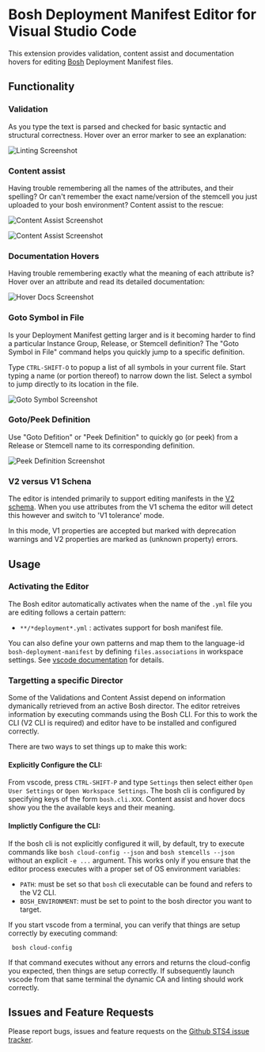 # Bosh Deployment Manifest Editor for Visual Studio Code

This extension provides validation, content assist and documentation hovers
for editing [Bosh](https://bosh.io/) Deployment Manifest files.

## Functionality

### Validation

As you type the text is parsed and checked for basic syntactic and structural correctness. Hover over
an error marker to see an explanation:

![Linting Screenshot][linting]

### Content assist

Having trouble remembering all the names of the attributes, and their spelling? Or can't remember
the exact name/version of the stemcell you just uploaded to your bosh environment? Content assist
to the rescue:

![Content Assist Screenshot][ca1]

![Content Assist Screenshot][ca2]

### Documentation Hovers

Having trouble remembering exactly what the meaning of each attribute is? Hover over an attribute and 
read its detailed documentation:

![Hover Docs Screenshot][hovers]

### Goto Symbol in File

Is your Deployment Manifest getting larger and is it becoming harder to find a particular Instance Group, 
Release, or Stemcell definition? The "Goto Symbol in File" command helps you quickly jump to a specific
definition.

Type `CTRL-SHIFT-O` to popup a list of all symbols in your current file. Start typing a name 
(or portion thereof) to narrow down the list. Select a symbol to jump directly to its location in the
file.

![Goto Symbol Screenshot][goto_symbol]

### Goto/Peek Definition

Use "Goto Defition" or "Peek Definition" to quickly go (or peek) from a Release or Stemcell name 
to its corresponding definition.

![Peek Definition Screenshot][peek]

### V2 versus V1 Schena

The editor is intended primarily to support editing manifests in the [V2 schema](https://bosh.io/docs/manifest-v2.html).
When you use attributes from the V1 schema the editor will detect this however and switch to 'V1 tolerance' mode.

In this mode, V1 properties are accepted but marked with deprecation warnings and V2 properties are marked as (unknown property)
errors.

## Usage

### Activating the Editor

The Bosh editor automatically activates when the name of the  `.yml` file you are editing 
follows a certain pattern:

  - `**/*deployment*.yml` : activates support for bosh manifest file.
  
You can also define your own patterns and map them to the language-id `bosh-deployment-manifest` 
by defining `files.associations` in workspace settings. 
See [vscode documentation](https://code.visualstudio.com/Docs/languages/overview#_adding-a-file-extension-to-a-language) for details.

### Targetting a specific Director

Some of the Validations and Content Assist depend on information dymanically retrieved from an active Bosh director.
The editor retreives information by executing commands using the Bosh CLI. For this to work the CLI (V2 
CLI is required) and editor have to be installed and configured correctly.

There are two ways to set things up to make this work:

#### Explicitly Configure the CLI:

From vscode, press `CTRL-SHIFT-P` and type `Settings` then select either `Open User Settings` or `Open Workspace Settings`.
The bosh cli is configured by specifying keys of the form `bosh.cli.XXX`. Content assist and hover docs show you the
the available keys and their meaning.

#### Implictly Configure the CLI:

If the bosh cli is not explicitly configured it will, by default, try to execute commands like `bosh cloud-config --json`
and `bosh stemcells --json` without an explicit `-e ...` argument. This works only if you ensure that the editor
process executes with a proper set of OS environment variables:

- `PATH`: must be set so that `bosh` cli executable can be found and refers to the V2 CLI.
- `BOSH_ENVIRONMENT`: must be set to point to the bosh director you want to target.

If you start vscode from a terminal, you can verify that things are setup correctly by executing command:

     bosh cloud-config 

If that command executes without any errors and returns the cloud-config you expected, then things are setup correctly. 
If subsequently launch vscode from that same terminal the dynamic CA and linting should work correctly.

## Issues and Feature Requests

Please report bugs, issues and feature requests on the [Github STS4 issue tracker](https://github.com/spring-projects/sts4/issues). 

[linting]:     https://raw.githubusercontent.com/spring-projects/sts4/7e3cf4808095f8b126bf1e5a90c09f3917f60fa4/vscode-extensions/vscode-bosh/readme-imgs/linting.png
[ca1]:         https://raw.githubusercontent.com/spring-projects/sts4/7e3cf4808095f8b126bf1e5a90c09f3917f60fa4/vscode-extensions/vscode-bosh/readme-imgs/content-assist-1.png
[ca2]:         https://raw.githubusercontent.com/spring-projects/sts4/7e3cf4808095f8b126bf1e5a90c09f3917f60fa4/vscode-extensions/vscode-bosh/readme-imgs/content-assist-2.png
[hovers]:      https://raw.githubusercontent.com/spring-projects/sts4/7e3cf4808095f8b126bf1e5a90c09f3917f60fa4/vscode-extensions/vscode-bosh/readme-imgs/hover.png
[peek]:        https://raw.githubusercontent.com/spring-projects/sts4/7e3cf4808095f8b126bf1e5a90c09f3917f60fa4/vscode-extensions/vscode-bosh/readme-imgs/peek.png
[goto_symbol]: https://raw.githubusercontent.com/spring-projects/sts4/7e3cf4808095f8b126bf1e5a90c09f3917f60fa4/vscode-extensions/vscode-bosh/readme-imgs/goto-symbol.png

